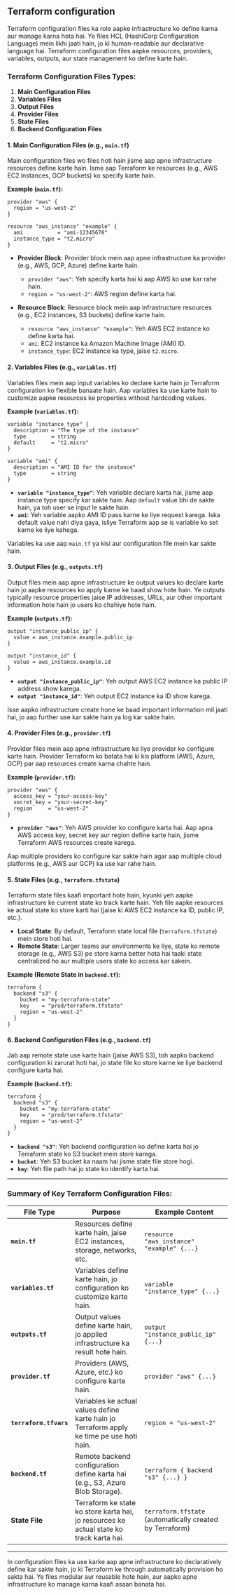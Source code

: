 ## Terraform configuration

Terraform configuration files ka role aapke infrastructure ko define karna aur manage karna hota hai. Ye files HCL (HashiCorp Configuration Language) mein likhi jaati hain, jo ki human-readable aur declarative language hai. Terraform configuration files aapke resources, providers, variables, outputs, aur state management ko define karte hain.

### Terraform Configuration Files Types:
1. **Main Configuration Files**
2. **Variables Files**
3. **Output Files**
4. **Provider Files**
5. **State Files**
6. **Backend Configuration Files**

#### 1. **Main Configuration Files (e.g., `main.tf`)**
Main configuration files wo files hoti hain jisme aap apne infrastructure resources define karte hain. Isme aap Terraform ke resources (e.g., AWS EC2 instances, GCP buckets) ko specify karte hain.

**Example (`main.tf`):**
```hcl
provider "aws" {
  region = "us-west-2"
}

resource "aws_instance" "example" {
  ami           = "ami-12345678"
  instance_type = "t2.micro"
}
```

- **Provider Block**: Provider block mein aap apne infrastructure ka provider (e.g., AWS, GCP, Azure) define karte hain.
  - `provider "aws"`: Yeh specify karta hai ki aap AWS ko use kar rahe hain.
  - `region = "us-west-2"`: AWS region define karta hai.

- **Resource Block**: Resource block mein aap infrastructure resources (e.g., EC2 instances, S3 buckets) define karte hain.
  - `resource "aws_instance" "example"`: Yeh AWS EC2 instance ko define karta hai.
  - `ami`: EC2 instance ka Amazon Machine Image (AMI) ID.
  - `instance_type`: EC2 instance ka type, jaise `t2.micro`.

#### 2. **Variables Files (e.g., `variables.tf`)**
Variables files mein aap input variables ko declare karte hain jo Terraform configuration ko flexible banaate hain. Aap variables ka use karte hain to customize aapke resources ke properties without hardcoding values.

**Example (`variables.tf`):**
```hcl
variable "instance_type" {
  description = "The type of the instance"
  type        = string
  default     = "t2.micro"
}

variable "ami" {
  description = "AMI ID for the instance"
  type        = string
}
```

- **`variable "instance_type"`**: Yeh variable declare karta hai, jisme aap instance type specify kar sakte hain. Aap `default` value bhi de sakte hain, ya toh user se input le sakte hain.
- **`ami`**: Yeh variable aapko AMI ID pass karne ke liye request karega. Iska default value nahi diya gaya, isliye Terraform aap se is variable ko set karne ke liye kahega.

Variables ka use aap `main.tf` ya kisi aur configuration file mein kar sakte hain.

#### 3. **Output Files (e.g., `outputs.tf`)**
Output files mein aap apne infrastructure ke output values ko declare karte hain jo aapke resources ko apply karne ke baad show hote hain. Ye outputs typically resource properties jaise IP addresses, URLs, aur other important information hote hain jo users ko chahiye hote hain.

**Example (`outputs.tf`):**
```hcl
output "instance_public_ip" {
  value = aws_instance.example.public_ip
}

output "instance_id" {
  value = aws_instance.example.id
}
```

- **`output "instance_public_ip"`**: Yeh output AWS EC2 instance ka public IP address show karega.
- **`output "instance_id"`**: Yeh output EC2 instance ka ID show karega.

Isse aapko infrastructure create hone ke baad important information mil jaati hai, jo aap further use kar sakte hain ya log kar sakte hain.

#### 4. **Provider Files (e.g., `provider.tf`)**
Provider files mein aap apne infrastructure ke liye provider ko configure karte hain. Provider Terraform ko batata hai ki kis platform (AWS, Azure, GCP) par aap resources create karna chahte hain.

**Example (`provider.tf`):**
```hcl
provider "aws" {
  access_key = "your-access-key"
  secret_key = "your-secret-key"
  region     = "us-west-2"
}
```

- **`provider "aws"`**: Yeh AWS provider ko configure karta hai. Aap apna AWS access key, secret key aur region define karte hain, jisme Terraform AWS resources create karega.

Aap multiple providers ko configure kar sakte hain agar aap multiple cloud platforms (e.g., AWS aur GCP) ka use kar rahe hain.

#### 5. **State Files (e.g., `terraform.tfstate`)**
Terraform state files kaafi important hote hain, kyunki yeh aapke infrastructure ke current state ko track karte hain. Yeh file aapke resources ke actual state ko store karti hai (jaise ki AWS EC2 instance ka ID, public IP, etc.).

- **Local State**: By default, Terraform state local file (`terraform.tfstate`) mein store hoti hai. 
- **Remote State**: Larger teams aur environments ke liye, state ko remote storage (e.g., AWS S3) pe store karna better hota hai taaki state centralized ho aur multiple users state ko access kar sakein.

**Example (Remote State in `backend.tf`):**
```hcl
terraform {
  backend "s3" {
    bucket = "my-terraform-state"
    key    = "prod/terraform.tfstate"
    region = "us-west-2"
  }
}
```

#### 6. **Backend Configuration Files (e.g., `backend.tf`)**
Jab aap remote state use karte hain (jaise AWS S3), toh aapko backend configuration ki zarurat hoti hai, jo state file ko store karne ke liye backend configure karta hai.

**Example (`backend.tf`):**
```hcl
terraform {
  backend "s3" {
    bucket = "my-terraform-state"
    key    = "prod/terraform.tfstate"
    region = "us-west-2"
  }
}
```

- **`backend "s3"`**: Yeh backend configuration ko define karta hai jo Terraform state ko S3 bucket mein store karega.
- **`bucket`**: Yeh S3 bucket ka naam hai jisme state file store hogi.
- **`key`**: Yeh file path hai jo state ko identify karta hai.

---

### Summary of Key Terraform Configuration Files:

| File Type           | Purpose                                                                                       | Example Content                                          |
|---------------------|-----------------------------------------------------------------------------------------------|----------------------------------------------------------|
| **`main.tf`**        | Resources define karte hain, jaise EC2 instances, storage, networks, etc.                    | `resource "aws_instance" "example" {...}`                |
| **`variables.tf`**   | Variables define karte hain, jo configuration ko customize karte hain.                        | `variable "instance_type" {...}`                         |
| **`outputs.tf`**     | Output values define karte hain, jo applied infrastructure ka result hote hain.               | `output "instance_public_ip" {...}`                      |
| **`provider.tf`**    | Providers (AWS, Azure, etc.) ko configure karte hain.                                         | `provider "aws" {...}`                                   |
| **`terraform.tfvars`**| Variables ke actual values define karte hain jo Terraform apply ke time pe use hoti hain.      | `region = "us-west-2"`                                    |
| **`backend.tf`**     | Remote backend configuration define karta hai (e.g., S3, Azure Blob Storage).                | `terraform { backend "s3" {...} }`                       |
| **State File**       | Terraform ke state ko store karta hai, jo resources ke actual state ko track karta hai.       | `terraform.tfstate` (automatically created by Terraform) |

---

In configuration files ka use karke aap apne infrastructure ko declaratively define kar sakte hain, jo ki Terraform ke through automatically provision ho sakta hai. Ye files modular aur reusable hote hain, aur aapko apne infrastructure ko manage karna kaafi asaan banata hai.
